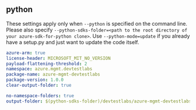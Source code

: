 ## python

These settings apply only when `--python` is specified on the command line.
Please also specify `--python-sdks-folder=<path to the root directory of your azure-sdk-for-python clone>`.
Use `--python-mode=update` if you already have a setup.py and just want to update the code itself.

``` yaml $(python)
azure-arm: true
license-header: MICROSOFT_MIT_NO_VERSION
payload-flattening-threshold: 2
namespace: azure.mgmt.devtestlabs
package-name: azure-mgmt-devtestlabs
package-version: 1.0.0
clear-output-folder: true
```
``` yaml $(python)
no-namespace-folders: true
output-folder: $(python-sdks-folder)/devtestlabs/azure-mgmt-devtestlabs/azure/mgmt/devtestlabs
```
